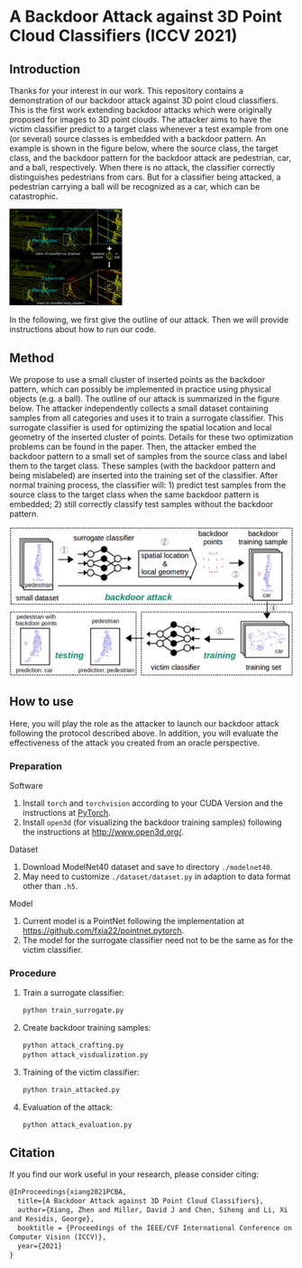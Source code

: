 # A Backdoor Attack against 3D Point Cloud Classifiers (ICCV 2021)

## Introduction
Thanks for your interest in our work. This repository contains a demonstration of our backdoor attack against 3D point cloud classifiers.
This is the first work extending backdoor attacks which were originally proposed for images to 3D point clouds.
The attacker aims to have the victim classifier predict to a target class whenever a test example from one (or several) source classes is embedded with a backdoor pattern.
An example is shown in the figure below, where the source class, the target class, and the backdoor pattern for the backdoor attack are pedestrian, car, and a ball, respectively.
When there is no attack, the classifier correctly distinguishes pedestrians from cars. But for a classifier being attacked, a pedestrian carrying a ball will be recognized as a car, which can be catastrophic.

<img src="https://github.com/zhenxianglance/PCBA/blob/main/figure1.png" width="200" />

In the following, we first give the outline of our attack. Then we will provide instructions about how to run our code.

## Method

We propose to use a small cluster of inserted points as the backdoor pattern, which can possibly be implemented in practice using physical objects (e.g. a ball).
The outline of our attack is summarized in the figure below. The attacker independently collects a small dataset containing samples from all categories and uses it to train a surrogate classifier.
This surrogate classifier is used for optimizing the spatial location and local geometry of the inserted cluster of points. Details for these two optimization problems can be found in the paper.
Then, the attacker embed the backdoor pattern to a small set of samples from the source class and label them to the target class.
These samples (with the backdoor pattern and being mislabeled) are inserted into the training set of the classifier.
After normal training process, the classifier will: 1) predict test samples from the source class to the target class when the same backdoor pattern is embedded; 2) still correctly classify test samples without the backdoor pattern.

![](https://github.com/zhenxianglance/PCBA/blob/main/figure2.png)

## How to use

Here, you will play the role as the attacker to launch our backdoor attack following the protocol described above. 
In addition, you will evaluate the effectiveness of the attack you created from an oracle perspective.

### Preparation

Software
1. Install `torch` and `torchvision` according to your CUDA Version and the instructions at [PyTorch](https://pytorch.org/).
2. Install `open3d` (for visualizing the backdoor training samples) following the instructions at http://www.open3d.org/.

Dataset
1. Download ModelNet40 dataset and save to directory `./modelnet40`.
2. May need to customize `./dataset/dataset.py` in adaption to data format other than `.h5`.

Model
1. Current model is a PointNet following the implementation at https://github.com/fxia22/pointnet.pytorch.
2. The model for the surrogate classifier need not to be the same as for the victim classifier.

### Procedure
1. Train a surrogate classifier:
    ```python
    python train_surrogate.py
    ```

2. Create backdoor training samples:
    ```python
    python attack_crafting.py
    python attack_visdualization.py
    ```

3. Training of the victim classifier:
    ```python
    python train_attacked.py
    ```

4. Evaluation of the attack:
    ```python
    python attack_evaluation.py
    ```

## Citation
If you find our work useful in your research, please consider citing:

	@InProceedings{xiang2021PCBA,
	  title={A Backdoor Attack against 3D Point Cloud Classifiers},
	  author={Xiang, Zhen and Miller, David J and Chen, Siheng and Li, Xi and Kesidis, George},
	  booktitle = {Proceedings of the IEEE/CVF International Conference on Computer Vision (ICCV)},
	  year={2021}
	}
